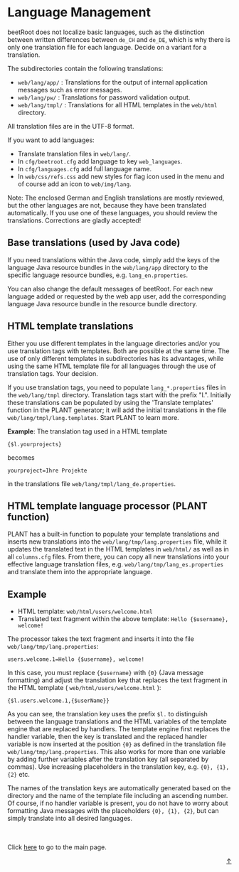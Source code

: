 # Language Management

beetRoot does not localize basic languages, such as the distinction between written 
differences between `de_CH` and `de_DE`, which is why there is only one translation 
file for each language. Decide on a variant for a translation.

The subdirectories contain the following translations:

- `web/lang/app/` : Translations for the output of internal application messages such as error messages.
- `web/lang/pw/` : Translations for password validation output.
- `web/lang/tmpl/` : Translations for all HTML templates in the `web/html` directory.

All translation files are in the UTF-8 format.

If you want to add languages:

- Translate translation files in `web/lang/`.
- In `cfg/beetroot.cfg` add language to key `web_languages`.
- In `cfg/languages.cfg` add full language name.
- In `web/css/refs.css` add new styles for flag icon used in the menu and of course add an icon to `web/img/lang`.

Note: The enclosed German and English translations are mostly reviewed, but the other languages are not, 
because they have been translated automatically. If you use one of these languages, you should review the 
translations. Corrections are gladly accepted!

## Base translations (used by Java code)

If you need translations within the Java code, simply add the keys of the language Java resource 
bundles in the `web/lang/app` directory to the specific language resource bundles, e.g. `lang_en.properties`.

You can also change the default messages of beetRoot. For each new language added or requested 
by the web app user, add the corresponding language Java resource bundle in the resource bundle directory.

## HTML template translations

Either you use different templates in the language directories and/or you use translation tags with templates. 
Both are possible at the same time. The use of only different templates in subdirectories has its advantages, 
while using the same HTML template file for all languages through the use of translation tags. Your decision.

If you use translation tags, you need to populate `lang_*.properties` files in the `web/lang/tmpl` directory. Translation tags start with the prefix "l.".
Initially these translations can be populated by using the 'Translate templates' function in the PLANT generator; it will add the initial translations
in the file `web/lang/tmpl/lang.templates`. Start PLANT to learn more.

**Example**: The translation tag used in a HTML template

`{$l.yourprojects}`

becomes

`yourproject=Ihre Projekte`

in the translations file `web/lang/tmpl/lang_de.properties`.

## HTML template language processor (PLANT function)

PLANT has a built-in function to populate your template translations and inserts new translations into the `web/lang/tmp/lang.properties` file, while it 
updates the translated text in the HTML templates in `web/html/` as well as in all `columns.cfg` files. From there, you can copy all new translations 
into your effective language translation files, e.g. `web/lang/tmp/lang_es.properties` and translate them into the appropriate language.

## Example
- HTML template: `web/html/users/welcome.html`
- Translated text fragment within the above template: `Hello {$username}, welcome!`

The processor takes the text fragment and inserts it into the file `web/lang/tmp/lang.properties`:

`users.welcome.1=Hello {$username}, welcome!`

In this case, you must replace `{$username}` with `{0}` (Java message formatting) and adjust the translation key that replaces the text fragment in the 
HTML template ( `web/html/users/welcome.html` ):

`{$l.users.welcome.1,{$userName}}`

As you can see, the translation key uses the prefix `$l.` to distinguish between the language translations and the HTML variables of the template engine 
that are replaced by handlers. The template engine first replaces the handler variable, then the key is translated and the replaced handler 
variable is now inserted at the position `{0}` as defined in the translation file `web/lang/tmp/lang.properties`. This also works for more than 
one variable by adding further variables after the translation key (all separated by commas). Use increasing placeholders in the translation key, 
e.g. `{0}, {1}, {2}` etc.

The names of the translation keys are automatically generated based on the directory and the name of the template file including an ascending number. 
Of course, if no handler variable is present, you do not have to worry about formatting Java messages with the placeholders `{0}, {1}, {2}`, but can 
simply translate into all desired languages.


<br>
<br>
Click <a href="../README.md">here</a> to go to the main page.

<p align="right"><a href="#top">&uarr;</a></p>
